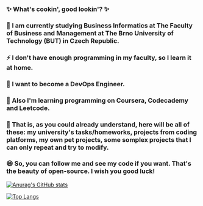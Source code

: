 <!--
**AalleexxFfrr/AalleexxFfrr** is a ✨ _special_ ✨ repository because its `README.md` (this file) appears on your GitHub profile.
-->

### ✨ What's cookin', good lookin'? ✨
### 🌱 I am currently studying Business Informatics at The Faculty of Business and Management at The Brno University of Technology (BUT) in Czech Republic.
### ⚡ I don't have enough programming in my faculty, so I learn it at home.
### 🤔 I want to become a DevOps Engineer.
### 🔭 Also I'm learning programming on Coursera, Codecademy and Leetcode.
### 💬 That is, as you could already understand, here will be all of these: my university's tasks/homeworks, projects from coding platforms, my own pet projects, some somplex projects that I can only repeat and try to modify.
### 😄 So, you can follow me and see my code if you want. That's the beauty of open-source. I wish you good luck!

[![Anurag's GitHub stats](https://github-readme-stats.vercel.app/api?username=AalleexxFfrr&show_icons=true&theme=synthwave)](https://github.com/anuraghazra/github-readme-stats)

[![Top Langs](https://github-readme-stats.vercel.app/api/top-langs/?username=AalleexxFfrr&layout=compact)](https://github.com/anuraghazra/github-readme-stats)
